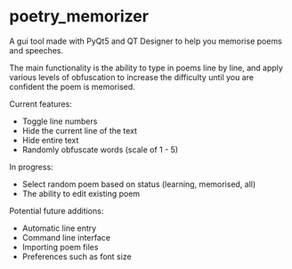 # poetry_memorizer

A gui tool made with PyQt5 and QT Designer to help you memorise poems and speeches.

The main functionality is the ability to type in poems line by line, and apply various levels of obfuscation to increase the difficulty until you are confident the poem is memorised.

Current features:

* Toggle line numbers
* Hide the current line of the text
* Hide entire text
* Randomly obfuscate words (scale of 1 - 5)

In progress:

* Select random poem based on status (learning, memorised, all)
* The ability to edit existing poem

Potential future additions:

* Automatic line entry
* Command line interface
* Importing poem files
* Preferences such as font size
